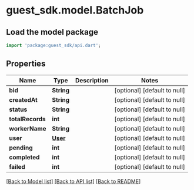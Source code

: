# guest_sdk.model.BatchJob

## Load the model package
```dart
import 'package:guest_sdk/api.dart';
```

## Properties
Name | Type | Description | Notes
------------ | ------------- | ------------- | -------------
**bid** | **String** |  | [optional] [default to null]
**createdAt** | **String** |  | [optional] [default to null]
**status** | **String** |  | [optional] [default to null]
**totalRecords** | **int** |  | [optional] [default to null]
**workerName** | **String** |  | [optional] [default to null]
**user** | [**User**](User.md) |  | [optional] [default to null]
**pending** | **int** |  | [optional] [default to null]
**completed** | **int** |  | [optional] [default to null]
**failed** | **int** |  | [optional] [default to null]

[[Back to Model list]](../README.md#documentation-for-models) [[Back to API list]](../README.md#documentation-for-api-endpoints) [[Back to README]](../README.md)


